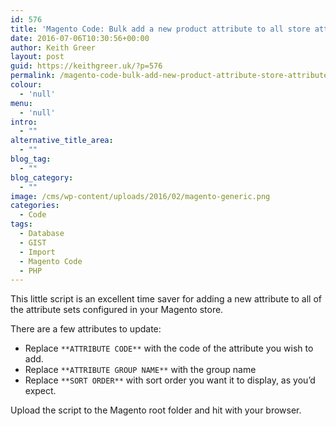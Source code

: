 ```yaml
---
id: 576
title: 'Magento Code: Bulk add a new product attribute to all store attribute sets'
date: 2016-07-06T10:30:56+00:00
author: Keith Greer
layout: post
guid: https://keithgreer.uk/?p=576
permalink: /magento-code-bulk-add-new-product-attribute-store-attribute-sets
colour:
  - 'null'
menu:
  - 'null'
intro:
  - ""
alternative_title_area:
  - ""
blog_tag:
  - ""
blog_category:
  - ""
image: /cms/wp-content/uploads/2016/02/magento-generic.png
categories:
  - Code
tags:
  - Database
  - GIST
  - Import
  - Magento Code
  - PHP
---
```

This little script is an excellent time saver for adding a new attribute to all of the attribute sets configured in your Magento store.

There are a few attributes to update:

  * Replace `**ATTRIBUTE CODE**` with the code of the attribute you wish to add.
  * Replace `**ATTRIBUTE GROUP NAME**` with the group name
  * Replace `**SORT ORDER**` with sort order you want it to display, as you&#8217;d expect.

Upload the script to the Magento root folder and hit with your browser.

<script src="https://gist.github.com/keithgreer/bb9c6db921f3f14c68546bce6142073a.js"></script>
